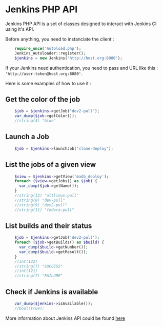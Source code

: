 Jenkins PHP API
===============


Jenkins PHP API is a set of classes designed to interact with Jenkins CI using it's API.

Before anything, you need to instanciate the client :


```php
    require_once('Autoload.php');
    Jenkins_Autoloader::register();
    $jenkins = new Jenkins('http://host.org:8080');
```

If your Jenkins need authentication, you need to pass and URL like this : `'http://user:token@host.org:8080'`.


Here is some examples of how to use it :


Get the color of the job
------------------------


```php
    $job = $jenkins->getJob("dev2-pull");
    var_dump($job->getColor());
    //string(4) "blue"
```


Launch a Job
------------

```php
    $job = $jenkins->launchJob("clone-deploy");
```


List the jobs of a given view
-----------------------------

```php
    $view = $jenkins->getView('madb_deploy');
    foreach ($view->getJobs() as $job) {
      var_dump($job->getName());
    }
    //string(13) "altlinux-pull"
    //string(8) "dev-pull"
    //string(9) "dev2-pull"
    //string(11) "fedora-pull"
```

List builds and their status
----------------------------

```php
    $job = $jenkins->getJob('dev2-pull');
    foreach ($job->getBuilds() as $build) {
      var_dump($build->getNumber());
      var_dump($build->getResult());
    }
    //int(122)
    //string(7) "SUCCESS"
    //int(121)
    //string(7) "FAILURE"
```


Check if Jenkins is available
-----------------------------

```php
    var_dump($jenkins->isAvailable());
    //bool(true);
```

More information about Jenkins API could be found [here](https://wiki.jenkins-ci.org/display/JENKINS/Remote+access+API)

